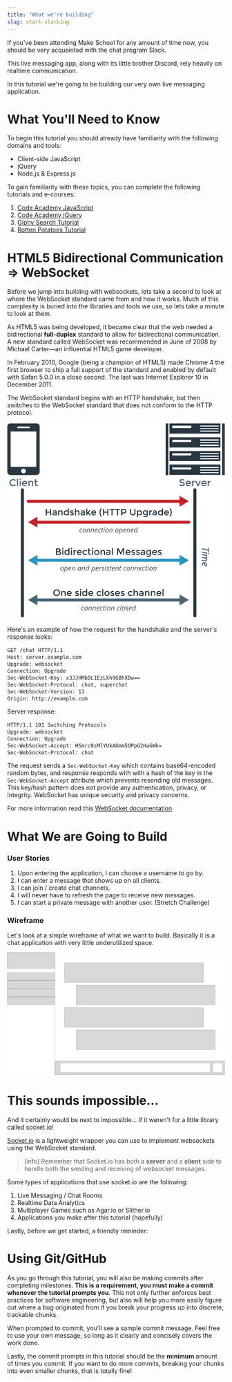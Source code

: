 ```yaml
---
title: "What we're building"
slug: start-slacking
---
```


If you've been attending Make School for any amount of time now, you should be very acquainted with the chat program Slack.

This live messaging app, along with its little brother Discord, rely heavily on realtime communication.

In this tutorial we're going to be building our very own live messaging application.

# What You'll Need to Know

To begin this tutorial you should already have familiarity with the following domains and tools:

* Client-side JavaScript
* jQuery
* Node.js & Express.js

To gain familiarity with these topics, you can complete the following tutorials and e-courses:

1. [Code Academy JavaScript](https://www.codecademy.com/learn/introduction-to-javascript)
1. [Code Academy jQuery](https://www.codecademy.com/learn/learn-jquery)
1. [Giphy Search Tutorial](https://www.makeschool.com/academy/track/giphy-search-app-with-node-js)
1. [Rotten Potatoes Tutorial](https://www.makeschool.com/academy/track/rotten-potatoes---movie-reviews-with-express-js)

# HTML5 Bidirectional Communication => WebSocket

Before we jump into building with websockets, lets take a second to look at where the WebSocket standard came from and how it works. Much of this complexity is buried into the libraries and tools we use, so lets take a minute to look at them.

As HTML5 was being developed, it became clear that the web needed a bidirectional **full-duplex** standard to allow for bidirectional communication. A new standard called WebSocket was recommended in June of 2008 by Michael Carter—an influential HTML5 game developer.

In February 2010, Google (being a champion of HTML5) made Chrome 4 the first browser to ship a full support of the standard and enabled by default with Safari 5.0.0 in a close second. The last was Internet Explorer 10 in December 2011.

The WebSocket standard begins with an HTTP handshake, but then switches to the WebSocket standard that does not conform to the HTTP protocol.

![WebSocket Diagram](WebSockets-Diagram.png)

Here's an example of how the request for the handshake and the server's response looks:

```
GET /chat HTTP/1.1
Host: server.example.com
Upgrade: websocket
Connection: Upgrade
Sec-WebSocket-Key: x3JJHMbDL1EzLkh9GBhXDw==
Sec-WebSocket-Protocol: chat, superchat
Sec-WebSocket-Version: 13
Origin: http://example.com
```

Server response:

```
HTTP/1.1 101 Switching Protocols
Upgrade: websocket
Connection: Upgrade
Sec-WebSocket-Accept: HSmrc0sMlYUkAGmm5OPpG2HaGWk=
Sec-WebSocket-Protocol: chat
```

The request sends a `Sec-WebSocket-Key` which contains base64-encoded random bytes, and response responds with with a hash of the key in the `Sec-WebSocket-Accept` attribute which prevents resending old messages. This key/hash pattern does not provide any authentication, privacy, or integrity. WebSocket has unique security and privacy concerns.

For more information read this [WebSocket documentation](https://hpbn.co/websocket/).

# What We are Going to Build

### User Stories

1. Upon entering the application, I can choose a username to go by.
2. I can enter a message that shows up on all clients.
3. I can join / create chat channels.
4. I will never have to refresh the page to receive new messages.
5. I can start a private message with another user. (Stretch Challenge)

### Wireframe

Let's look at a simple wireframe of what we want to build. Basically it is a chat application with very little underutilized space.

![Wireframe](make-chat-wireframe.png)

# This sounds impossible...

And it certainly would be next to impossible... if it weren't for a little library called socket.io!

[Socket.io](socket.io) is a lightweight wrapper you can use to implement websockets using the WebSocket standard.

>[info]
> Remember that Socket.io has both a **server** and a **client** side to handle both the sending and receiving of websocket messages.

Some types of applications that use socket.io are the following:

1. Live Messaging / Chat Rooms
2. Realtime Data Analytics
3. Multiplayer Games such as Agar.io or Slither.io
4. Applications you make after this tutorial (hopefully)

Lastly, before we get started, a friendly reminder:

# Using Git/GitHub

As you go through this tutorial, you will also be making commits after completing milestones. **This is a requirement, you must make a commit whenever the tutorial prompts you**. This not only further enforces best practices for software engineering, but also will help you more easily figure out where a bug originated from if you break your progress up into discrete, trackable chunks.

When prompted to commit, you'll see a sample commit message. Feel free to use your own message, so long as it clearly and concisely covers the work done.

Lastly, the commit prompts in this tutorial should be the **minimum** amount of times you commit. If you want to do more commits, breaking your chunks into even smaller chunks, that is totally fine!
